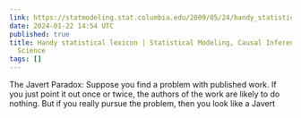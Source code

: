 ```yaml
---
link: https://statmodeling.stat.columbia.edu/2009/05/24/handy_statistic/
date: 2024-01-22 14:54 UTC
published: true
title: Handy statistical lexicon | Statistical Modeling, Causal Inference, and Social
  Science
tags: []
---
```


The Javert Paradox: Suppose you find a problem with published work. If you just point it out once or twice, the authors of the work are likely to do nothing. But if you really pursue the problem, then you look like a Javert
